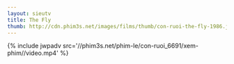 ```yaml
---
layout: sieutv
title: The Fly
thumb: http://cdn.phim3s.net/images/films/thumb/con-ruoi-the-fly-1986.jpg
---
```

{% include jwpadv src='//phim3s.net/phim-le/con-ruoi_6691/xem-phim//video.mp4' %}
